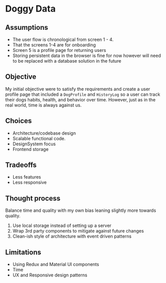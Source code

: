 # Doggy Data

## Assumptions
* The user flow is chronological from screen 1 - 4.
* That the screens 1-4 are for onboarding
* Screen 5 is a profile page for returning users
* Storing persistent data in the browser is fine for now however will need to be replaced with a database solution in the future

## Objective
My initial objective were to satisfy the requirements and create a user profile page that included a `DogProfile` and `HistoryLog` so a user can track their dogs habits, health, and behavior over time. However, just as in the real world, time is always against us. 


## Choices
* Architecture/codebase design
* Scalable functional code. 
* DesignSystem focus
* Frontend storage

## Tradeoffs
* Less features
* Less responsive

## Thought process 
Balance time and quality with my own bias leaning slightly more towards quality.

1. Use local storage instead of setting up a server
2. Wrap 3rd party components to mitigate against future changes
3. Clean-ish style of architecture with event driven patterns


## Limitations
* Using Redux and Material UI components
* Time
* UX and Responsive design patterns